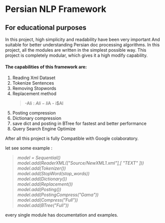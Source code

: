 

Persian NLP Framework
=========================

## For educational purposes
In this project, high simplicity and readability have been very important And suitable for better understanding Persian doc processing algorithms.
In this project, all the modules are written in the simplest possible way. This project is completely modular, which gives it a high modify capability. 

#### The capabilities of this framework are:
1. Reading Xml Dataset
2. Tokenize Sentences
3. Removing Stopwords
4. Replacement method 
    >-Ali : $Ali - li$A - i$Al
5. Posting compression
6. Dictionary compression
7. save dict and posting in BTree for fastest and better performance
8. Query Search Engine Optimize

After all this project is fully Compatible with Google colaboratory.

let see some example :
<i>
>model = Sequential() <br />
>model.add(ReaderXML(["Source/NewXML1.xml"],[ "TEXT" ]))<br />
>model.add(Tokenizer())<br />
>model.add(StopWord(stop_words))<br />
>model.add(Dictionary())<br />
>model.add(Replacement())<br />
>model.add(Posting())<br />
>model.add(PostingCompress("Gama"))<br />
>model.add(Compress("Full"))<br />
>model.add(BTree("Full"))<br />
    </i>

every single module has documentation and examples.
